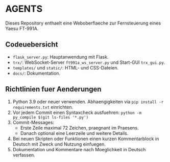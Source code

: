 # AGENTS

Dieses Repository enthaelt eine Weboberflaeche zur Fernsteuerung eines Yaesu FT-991A.

## Codeuebersicht
- `flask_server.py`: Hauptanwendung mit Flask.
- `trx/`: WebSocket-Server `ft991a_ws_server.py` und Start-GUI `trx_gui.py`.
- `templates/` und `static/`: HTML- und CSS-Dateien.
- `docs/`: Dokumentation.

## Richtlinien fuer Aenderungen
1. Python 3.9 oder neuer verwenden. Abhaengigkeiten via
   `pip install -r requirements.txt` einrichten.
2. Vor jedem Commit einen Syntaxcheck ausfuehren:
   `python -m py_compile $(git ls-files '*.py')`
3. Commit-Messages:
   - Erste Zeile maximal 72 Zeichen, praegnant im Praesens.
   - Danach optional eine Leerzeile und weitere Details.
4. Bei neuen Skripten oder Funktionen einen kurzen Kommentarblock in Deutsch
   mit Zweck und Nutzung einfuegen.
5. Dokumentation und Kommentare nach Moeglichkeit in Deutsch verfassen.
